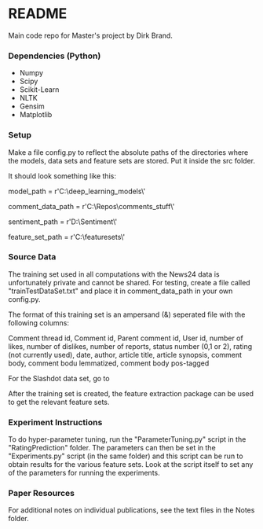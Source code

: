 # README #
Main code repo for Master's project by Dirk Brand.

### Dependencies (Python) ###

* Numpy
* Scipy
* Scikit-Learn
* NLTK
* Gensim
* Matplotlib


### Setup ###
Make a file config.py to reflect the absolute paths of the directories where the models, data sets and feature sets are stored.  Put it inside the src folder.

It should look something like this:

model_path = r'C:\deep_learning_models\\'

comment_data_path = r'C:\Repos\comments_stuff\\'


sentiment_path = r'D:\Sentiment\\'

feature_set_path = r'C:\featuresets\\'


### Source Data ###

The training set used in all computations with the News24 data is unfortunately private and cannot be shared.  For testing, create a file called "trainTestDataSet.txt" and place it in comment_data_path in your own config.py.

The format of this training set is an ampersand (&) seperated file with the following columns:

Comment thread id, Comment id, Parent comment id, User id, number of likes, number of dislikes, number of reports, status number (0,1 or 2), rating (not currently used), date, author, article title, article synopsis, comment body, comment bodu lemmatized, comment body pos-tagged

For the Slashdot data set, go to 

After the training set is created, the feature extraction package can be used to get the relevant feature sets.

### Experiment Instructions ###

To do hyper-parameter tuning, run the "ParameterTuning.py" script in the "RatingPrediction" folder.  The parameters can then be set in the "Experiments.py" script (in the same folder) and this script can be run to obtain results for the various feature sets.  Look at the script itself to set any of the parameters for running the experiments.

### Paper Resources ###
For additional notes on individual publications, see the text files in the Notes folder.